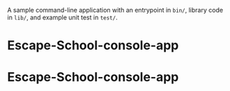 A sample command-line application with an entrypoint in `bin/`, library code
in `lib/`, and example unit test in `test/`.
# Escape-School-console-app
# Escape-School-console-app
